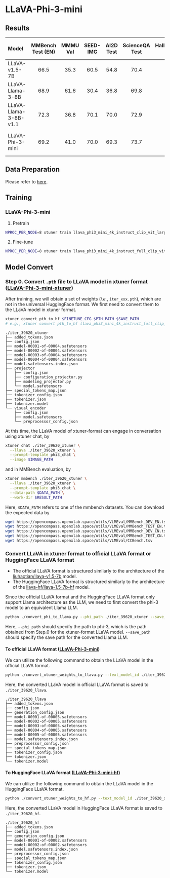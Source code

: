 # LLaVA-Phi-3-mini

## Results

| Model                 | MMBench Test (EN) | MMMU  Val | SEED-IMG | AI2D Test | ScienceQA Test | HallusionBench aAcc | POPE | GQA  | TextVQA |   MME    | MMStar |                                                                                                                                                                                                                  Configs                                                                                                                                                                                                                   |                                                                   Pretrained Projector Checkpoints                                                                   |                                                               Fine-tuned LLaVA Checkpoints                                                               |
| :-------------------- | :---------------: | :-------: | :------: | :-------: | :------------: | :-----------------: | :--: | :--: | :-----: | :------: | :----: | :----------------------------------------------------------------------------------------------------------------------------------------------------------------------------------------------------------------------------------------------------------------------------------------------------------------------------------------------------------------------------------------------------------------------------------------: | :------------------------------------------------------------------------------------------------------------------------------------------------------------------: | :------------------------------------------------------------------------------------------------------------------------------------------------------: |
| LLaVA-v1.5-7B         |       66.5        |   35.3    |   60.5   |   54.8    |      70.4      |        44.9         | 85.9 | 62.0 |  58.2   | 1511/348 |  30.3  |                                                                                                                                                                                                                     -                                                                                                                                                                                                                      |                                                                                  -                                                                                   |                                                                            -                                                                             |
| LLaVA-Llama-3-8B      |       68.9        |       61.6        |    30.4     |   36.8    |   69.8   |   60.9    |      73.3      |        47.3         | 87.2 | 63.5 |  58.0   | 1506/295 |  38.2  |           [Pretrain](./pretrain/llava_llama3_8b_instruct_clip_vit_large_p14_336_e1_gpu8_pretrain.py) / [Fine-tune](./finetune/llava_llama3_8b_instruct_full_clip_vit_large_p14_336_lora_e1_gpu8_finetune.py)           |      🤗 [HuggingFace](https://huggingface.co/xtuner/llava-llama-3-8b-pretrain) / 🤖 [ModelScope](https://modelscope.cn/models/xtuner/llava-llama-3-8b-pretrain)      |      🤗 [HuggingFace](https://huggingface.co/xtuner/llava-llama-3-8b) / 🤖 [ModelScope](https://modelscope.cn/models/xtuner/llava-llama-3-8b)      |
| LLaVA-Llama-3-8B-v1.1 |       72.3        |   36.8    |   70.1   |   70.0    |      72.9      |        47.7         | 86.4 | 62.6 |  59.0   | 1469/349 |  45.1  | [Pretrain](https://github.com/InternLM/xtuner/blob/main/xtuner/configs/llava/llama3_8b_instruct_clip_vit_large_p14_336/pretrain/llava_llama3_8b_instruct_clip_vit_large_p14_336_e1_gpu8_sharegpt4v_pretrain.py) / [Fine-tune](https://github.com/InternLM/xtuner/blob/main/xtuner/configs/llava/llama3_8b_instruct_clip_vit_large_p14_336/finetune/llava_llama3_8b_instruct_full_clip_vit_large_p14_336_lora_e1_gpu8_internvl_finetune.py) | 🤗 [HuggingFace](https://huggingface.co/xtuner/llava-llama-3-8b-v1_1-pretrain) / 🤖 [ModelScope](https://modelscope.cn/models/xtuner/llava-llama-3-8b-v1_1-pretrain) | 🤗 [HuggingFace](https://huggingface.co/xtuner/llava-llama-3-8b-v1_1-hf) / 🤖 [ModelScope](https://modelscope.cn/models/xtuner/llava-llama-3-8b-v1_1-hf) |
| LLaVA-Phi-3-mini      |       69.2        |   41.0    |   70.0   |   69.3    |      73.7      |        49.8         | 87.3 | 61.5 |  57.8   | 1477/313 |  43.7  |                                                                                                        [Pretrain](./pretrain/llava_phi3_mini_4k_instruct_clip_vit_large_p14_336_e1_gpu8_sharegpt4v_pretrain.py) / [Fine-tune](./finetune/llava_phi3_mini_4k_instruct_full_clip_vit_large_p14_336_full_e2_gpu8_internvl_finetune.py)                                                                                                        |      🤗 [HuggingFace](https://huggingface.co/xtuner/llava-phi-3-mini-pretrain) / 🤖 [ModelScope](https://modelscope.cn/models/xtuner/llava-phi-3-mini-pretrain)      |         🤗 [HuggingFace](https://huggingface.co/xtuner/llava-phi-3-mini) / 🤖 [ModelScope](https://modelscope.cn/models/xtuner/llava-phi-3-mini)         |

## Data Preparation

Please refer to [here](https://github.com/InternLM/xtuner/tree/main/xtuner/configs/llava/llama3_8b_instruct_clip_vit_large_p14_336#data-preparation).

## Training

### LLaVA-Phi-3-mini

1. Pretrain

```bash
NPROC_PER_NODE=8 xtuner train llava_phi3_mini_4k_instruct_clip_vit_large_p14_336_e1_gpu8_sharegpt4v_pretrain --deepspeed deepspeed_zero2 --seed 1024
```

2. Fine-tune

```bash
NPROC_PER_NODE=8 xtuner train llava_phi3_mini_4k_instruct_full_clip_vit_large_p14_336_full_e2_gpu8_internvl_finetune --deepspeed deepspeed_zero2 --seed 1024
```

## Model Convert

### Step 0. Convert `.pth` file to LLaVA model in xtuner format ([LLaVA-Phi-3-mini-xtuner](https://huggingface.co/xtuner/llava-phi-3-mini-xtuner))

After training, we will obtain a set of weights (*i.e.*, `iter_xxx.pth`), which are not in the universal HuggingFace format. We first need to convert them to the LLaVA model in xtuner format.

```bash
xtuner convert pth_to_hf $FINETUNE_CFG $PTH_PATH $SAVE_PATH
# e.g., xtuner convert pth_to_hf llava_phi3_mini_4k_instruct_full_clip_vit_large_p14_336_full_e2_gpu8_internvl_finetune ./iter_39620.pth ./iter_39620_xtuner
```

```
./iter_39620_xtuner
├── added_tokens.json
├── config.json
├── model-00001-of-00004.safetensors
├── model-00002-of-00004.safetensors
├── model-00003-of-00004.safetensors
├── model-00004-of-00004.safetensors
├── model.safetensors.index.json
├── projector
│   ├── config.json
│   ├── configuration_projector.py
│   ├── modeling_projector.py
│   └── model.safetensors
├── special_tokens_map.json
├── tokenizer_config.json
├── tokenizer.json
├── tokenizer.model
└── visual_encoder
    ├── config.json
    ├── model.safetensors
    └── preprocessor_config.json
```

At this time, the LLaVA model of xtuner-format can engage in conversation using xtuner chat, by

```bash
xtuner chat ./iter_39620_xtuner \
  --llava ./iter_39620_xtuner \
  --prompt-template phi3_chat \
  --image $IMAGE_PATH
```

and in MMBench evaluation, by

```bash
xtuner mmbench ./iter_39620_xtuner \
  --llava ./iter_39620_xtuner \
  --prompt-template phi3_chat \
  --data-path $DATA_PATH \
  --work-dir $RESULT_PATH
```

Here, `$DATA_PATH` refers to one of the mmbench datasets. You can download the expected data by

```bash
wget https://opencompass.openxlab.space/utils/VLMEval/MMBench_DEV_EN.tsv
wget https://opencompass.openxlab.space/utils/VLMEval/MMBench_TEST_EN.tsv
wget https://opencompass.openxlab.space/utils/VLMEval/MMBench_DEV_CN.tsv
wget https://opencompass.openxlab.space/utils/VLMEval/MMBench_TEST_CN.tsv
wget https://opencompass.openxlab.space/utils/VLMEval/CCBench.tsv
```

### Convert LLaVA in xtuner format to official LLaVA format or HuggingFace LLaVA format

- The official LLaVA format is structured similarly to the architecture of the [liuhaotian/llava-v1.5-7b](https://huggingface.co/liuhaotian/llava-v1.5-7b) model.
- The HuggingFace LLaVA format is structured similarly to the architecture of the [llava-hf/llava-1.5-7b-hf](https://huggingface.co/llava-hf/llava-1.5-7b-hf) model.

Since the official LLaVA format and the HuggingFace LLaVA format only support Llama architecture as the LLM, we need to first convert the phi-3 model to an equivalent Llama LLM.

```bash
python ./convert_phi_to_llama.py --phi_path ./iter_39620_xtuner --save_path ./iter_39620_xtuner_llama_llm
```

Here, `--phi_path` should specify the path to phi-3, which is the path obtained from Step.0 for the xtuner-format LLaVA model. `--save_path` should specify the save path for the converted Llama LLM.

#### To official LLaVA format ([LLaVA-Phi-3-mini](https://huggingface.co/xtuner/llava-phi-3-mini))

We can utilize the following command to obtain the LLaVA model in the official LLaVA format.

```bash
python ./convert_xtuner_weights_to_llava.py --text_model_id ./iter_39620_xtuner_llama_llm --vision_model_id ./iter_39620_xtuner/visual_encoder --projector_weight ./iter_39620_xtuner/projector/model.safetensors --save_path ./iter_39620_llava
```

Here, the converted LLaVA model in official LLaVA format is saved to `./iter_39620_llava`.

```
./iter_39620_llava
├── added_tokens.json
├── config.json
├── generation_config.json
├── model-00001-of-00005.safetensors
├── model-00002-of-00005.safetensors
├── model-00003-of-00005.safetensors
├── model-00004-of-00005.safetensors
├── model-00005-of-00005.safetensors
├── model.safetensors.index.json
├── preprocessor_config.json
├── special_tokens_map.json
├── tokenizer_config.json
├── tokenizer.json
└── tokenizer.model
```

#### To HuggingFace LLaVA format ([LLaVA-Phi-3-mini-hf](https://huggingface.co/xtuner/llava-phi-3-mini-hf))

We can utilize the following command to obtain the LLaVA model in the HuggingFace LLaVA format.

```bash
python ./convert_xtuner_weights_to_hf.py --text_model_id ./iter_39620_xtuner_llama_llm --vision_model_id ./iter_39620_xtuner/visual_encoder --projector_weight ./iter_39620_xtuner/projector/model.safetensors --save_path ./iter_39620_hf
```

Here, the converted LLaVA model in HuggingFace LLaVA format is saved to `./iter_39620_hf`.

```
./iter_39620_hf
├── added_tokens.json
├── config.json
├── generation_config.json
├── model-00001-of-00002.safetensors
├── model-00002-of-00002.safetensors
├── model.safetensors.index.json
├── preprocessor_config.json
├── special_tokens_map.json
├── tokenizer_config.json
├── tokenizer.json
└── tokenizer.model
```
